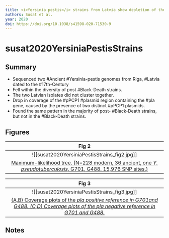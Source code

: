 ```yaml
---
title: <i>Yersinia pestis</i> strains from Latvia show depletion of the <i>pla</i> virulence gene at the end of the second plague pandemic
authors: Susat et al.
year: 2020
doi: https://doi.org/10.1038/s41598-020-71530-9
---
```


# susat2020YersiniaPestisStrains

## Summary

- Sequenced two #Ancient #Yersinia-pestis  genomes from Riga, #Latvia dated to the #17th-Century
- Fell within the diversity of post #Black-Death strains.
- The two Latvian isolates did not cluster together.
- Drop in coverage of the #pPCP1 #plasmid region containing the #pla gene, caused by the presence of two distinct #pPCP1 plasmids.
- Found the same pattern in the majority of post- #Black-Death strains, but not in the #Black-Death strains.

## Figures

|                    Fig 2                   |
|:--------------------------------------------:|
| ![[susat2020YersiniaPestisStrains_fig2.jpg]] |
|        [Maximum-likelihood tree. (N=228 modern, 36 ancient, one <i>Y. pseudotuberculosis</i>, G701, G488. 15,976 SNP sites.) ](susat2020YersiniaPestisStrains)        |

	
|                    Fig 3                   |
|:--------------------------------------------:|
| ![[susat2020YersiniaPestisStrains_fig3.jpg]] |
|        [(A,B) Coverage plots of the <i>pla<i> positive reference in G701and G488. (C,D) Coverage plots of the <i>pla<i> negative reference in G701 and G488.](susat2020YersiniaPestisStrains)        |


## Notes

